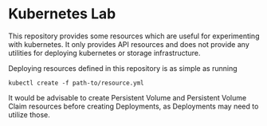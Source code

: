 # Kubernetes Lab

This repository provides some resources which are useful for experimenting
with kubernetes. It only provides API resources and does not provide any
utilities for deploying kubernetes or storage infrastructure.

Deploying resources defined in this repository is as simple as running
```
kubectl create -f path-to/resource.yml
```
It would be advisable to create Persistent Volume and Persistent Volume Claim
resources before creating Deployments, as Deployments may need to utilize those.
